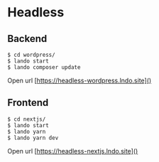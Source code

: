 # Headless

## Backend
```
$ cd wordpress/
$ lando start
$ lando composer update
```

Open url [https://headless-wordpress.lndo.site]()

## Frontend
```
$ cd nextjs/
$ lando start
$ lando yarn
$ lando yarn dev
```

Open url [https://headless-nextjs.lndo.site]()
